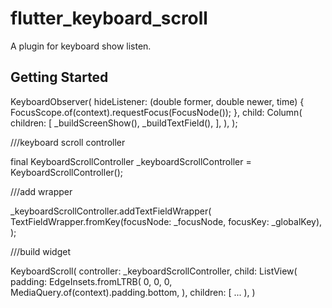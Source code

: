# flutter_keyboard_scroll

A plugin for keyboard show listen.

## Getting Started


KeyboardObserver(
hideListener: (double former, double newer, time) {
FocusScope.of(context).requestFocus(FocusNode());
},
child: Column(
children: [
_buildScreenShow(),
_buildTextField(),
],
),
);


///keyboard scroll controller

final KeyboardScrollController _keyboardScrollController = KeyboardScrollController();

///add wrapper

_keyboardScrollController.addTextFieldWrapper(
TextFieldWrapper.fromKey(focusNode: _focusNode, focusKey: _globalKey),
);

///build widget

KeyboardScroll(
controller: _keyboardScrollController,
child: ListView(
padding: EdgeInsets.fromLTRB(
0,
0,
0,
MediaQuery.of(context).padding.bottom,
),
children: [
...
),
)






